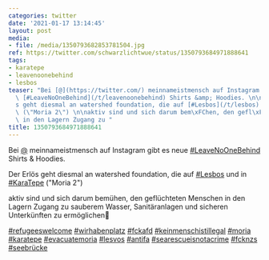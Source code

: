 ```yaml
---
categories: twitter
date: '2021-01-17 13:14:45'
layout: post
media:
- file: /media/1350793682853781504.jpg
ref: https://twitter.com/schwarzlichtwue/status/1350793684971888641
tags:
- karatepe
- leavenoonebehind
- lesbos
teaser: "Bei [@](https://twitter.com/) meinnameistmensch auf Instagram gibt es neue\
  \ [#LeaveNoOneBehind](/t/leavenoonebehind) Shirts &amp; Hoodies. \n\n \n\nDer Erl\xF6\
  s geht diesmal an watershed foundation, die auf [#Lesbos](/t/lesbos) und in [#KaraTepe](/t/karatepe)\
  \ (\"Moria 2\") \n\naktiv sind und sich darum bem\xFChen, den gefl\xFCchteten Menschen\
  \ in den Lagern Zugang zu "
title: 1350793684971888641
---
```

Bei [@](https://twitter.com/) meinnameistmensch auf Instagram gibt es neue [#LeaveNoOneBehind](/t/leavenoonebehind) Shirts &amp; Hoodies. 

 

Der Erlös geht diesmal an watershed foundation, die auf [#Lesbos](/t/lesbos) und in [#KaraTepe](/t/karatepe) ("Moria 2") 

aktiv sind und sich darum bemühen, den geflüchteten Menschen in den Lagern Zugang zu  sauberem Wasser, Sanitäranlagen und sicheren Unterkünften zu ermöglichen🚰



[#refugeeswelcome](/t/refugeeswelcome) [#wirhabenplatz](/t/wirhabenplatz) [#fckafd](/t/fckafd) [#keinmenschistillegal](/t/keinmenschistillegal) [#moria](/t/moria) [#karatepe](/t/karatepe) [#evacuatemoria](/t/evacuatemoria) [#lesvos](/t/lesvos) [#antifa](/t/antifa) [#searescueisnotacrime](/t/searescueisnotacrime) [#fcknzs](/t/fcknzs) [#seebrücke](/t/seebrücke)